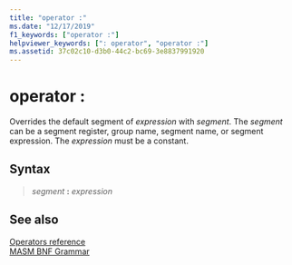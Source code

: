 ```yaml
---
title: "operator :"
ms.date: "12/17/2019"
f1_keywords: ["operator :"]
helpviewer_keywords: [": operator", "operator :"]
ms.assetid: 37c02c10-d3b0-44c2-bc69-3e8837991920
---
```

# operator :

Overrides the default segment of *expression* with *segment*. The *segment* can be a segment register, group name, segment name, or segment expression. The *expression* must be a constant.

## Syntax

> *segment* **:** *expression*

## See also

[Operators reference](operators-reference.md)\
[MASM BNF Grammar](masm-bnf-grammar.md)
